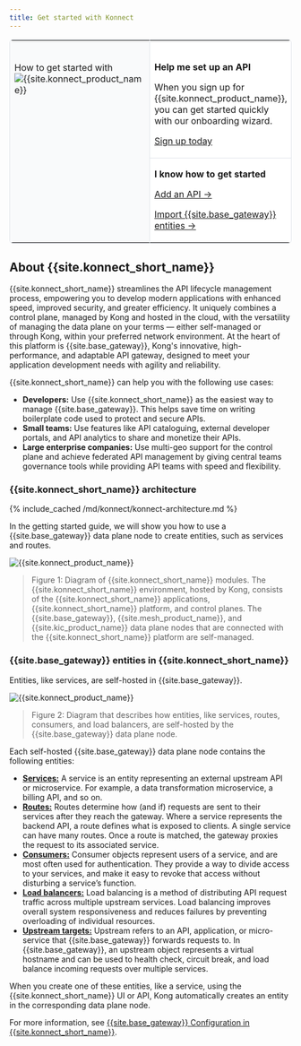 ```yaml
---
title: Get started with Konnect
---
```


<table style="border:1px solid #e0e4ea;border-radius:6px">
  <tr style="background-color:#fff;border:none">
    <td rowspan="3" style="border-right:1px solid #e0e4ea;vertical-align:top;border-bottom:none;background-color:#F9FAFB">
        <br>
        <p style="font-size:16px;">How to get started with <img style="min-height:18px" src="/assets/images/logos/kong-konnect-logo.svg" alt="{{site.konnect_product_name}}" class="no-image-expand" /> </p>
    </td>
  </tr>
    <tr style="background-color:#fff;border:none">
    <td style="border-bottom:1px solid #e0e4ea;">
        <br>
        <p><b>Help me set up an API</b></p>
        <p>When you sign up for {{site.konnect_product_name}}, you can get started quickly with our onboarding wizard.</p>
        <p><a href="https://konghq.com/products/kong-konnect/register?utm_medium=referral&utm_source=docs">Sign up today</a></p>
    </td>
</tr>
  <tr style="background-color:#fff;border:none">
    <td style="border-bottom:none">
        <p><b>I know how to get started</b></p>
        <p><a href="/konnect/getting-started/add-api/"><i class="fas fa-plus"></i> Add an API &rarr;</a></p>
        <p><a href="/konnect/getting-started/import/"><i class="fas fa-file-import"></i> Import {{site.base_gateway}} entities &rarr;</a></p>
    </td>
  </tr>
</table>

## About {{site.konnect_short_name}}

{{site.konnect_short_name}} streamlines the API lifecycle management process, empowering you to develop modern applications with enhanced speed, improved security, and greater efficiency. It uniquely combines a control plane, managed by Kong and hosted in the cloud, with the versatility of managing the data plane on your terms — either self-managed or through Kong, within your preferred network environment. At the heart of this platform is {{site.base_gateway}}, Kong's innovative, high-performance, and adaptable API gateway, designed to meet your application development needs with agility and reliability.

{{site.konnect_short_name}} can help you with the following use cases:

* **Developers:** Use {{site.konnect_short_name}} as the easiest way to manage {{site.base_gateway}}. This helps save time on writing boilerplate code used to protect and secure APIs. 
* **Small teams:** Use features like API cataloguing, external developer portals, and API analytics to share and monetize their APIs. 
* **Large enterprise companies:** Use multi-geo support for the control plane and achieve federated API management by giving central teams governance tools while providing API teams with speed and flexibility.

### {{site.konnect_short_name}} architecture

{% include_cached /md/konnect/konnect-architecture.md %}

In the getting started guide, we will show you how to use a {{site.base_gateway}} data plane node to create entities, such as services and routes.

![{{site.konnect_product_name}}](/assets/images/products/konnect/konnect-intro.png)

> Figure 1: Diagram of {{site.konnect_short_name}} modules. The {{site.konnect_short_name}} environment, hosted by Kong, consists of the {{site.konnect_short_name}} applications, {{site.konnect_short_name}} platform, and control planes. The {{site.base_gateway}}, {{site.mesh_product_name}}, and {{site.kic_product_name}} data plane nodes that are connected with the {{site.konnect_short_name}} platform are self-managed.

### {{site.base_gateway}} entities in {{site.konnect_short_name}}

Entities, like services, are self-hosted in {{site.base_gateway}}.

![{{site.konnect_product_name}}](/assets/images/products/konnect/getting-started/konnect-gateway-entities.png)

> Figure 2: Diagram that describes how entities, like services, routes, consumers, and load balancers, are self-hosted by the {{site.base_gateway}} data plane node.

Each self-hosted {{site.base_gateway}} data plane node contains the following entities:

* [**Services:**](/gateway/latest/key-concepts/services/) A service is an entity representing an external upstream API or microservice. For example, a data transformation microservice, a billing API, and so on.
* [**Routes:**](/gateway/latest/key-concepts/routes/) Routes determine how (and if) requests are sent to their services after they reach the gateway. Where a service represents the backend API, a route defines what is exposed to clients. A single service can have many routes. Once a route is matched, the gateway proxies the request to its associated service.
* [**Consumers:**](/gateway/latest/kong-enterprise/consumer-groups/) Consumer objects represent users of a service, and are most often used for authentication. They provide a way to divide access to your services, and make it easy to revoke that access without disturbing a service’s function.
* [**Load balancers:**](/gateway/latest/get-started/load-balancing/) Load balancing is a method of distributing API request traffic across multiple upstream services. Load balancing improves overall system responsiveness and reduces failures by preventing overloading of individual resources.
* [**Upstream targets:**](/gateway/latest/key-concepts/upstreams/) Upstream refers to an API, application, or micro-service that {{site.base_gateway}} forwards requests to. In {{site.base_gateway}}, an upstream object represents a virtual hostname and can be used to health check, circuit break, and load balance incoming requests over multiple services.

When you create one of these entities, like a service, using the {{site.konnect_short_name}} UI or API, Kong automatically creates an entity in the corresponding data plane node. 

For more information, see [{{site.base_gateway}} Configuration in {{site.konnect_short_name}}](/konnect/gateway-manager/configuration/).
